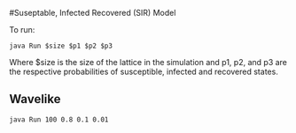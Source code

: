 #Suseptable, Infected Recovered (SIR) Model

To run:

`java Run $size $p1 $p2 $p3`

Where $size is the size of the lattice in the simulation
and p1, p2, and p3 are the respective probabilities of
susceptible, infected and recovered states.

## Wavelike

`java Run 100 0.8 0.1 0.01`

